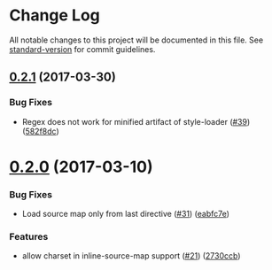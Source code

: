 # Change Log

All notable changes to this project will be documented in this file. See [standard-version](https://github.com/conventional-changelog/standard-version) for commit guidelines.

<a name="0.2.1"></a>
## [0.2.1](https://github.com/webpack/source-map-loader/compare/v0.2.0...v0.2.1) (2017-03-30)


### Bug Fixes

* Regex does not work for minified artifact of style-loader ([#39](https://github.com/webpack/source-map-loader/issues/39)) ([582f8dc](https://github.com/webpack/source-map-loader/commit/582f8dc))



<a name="0.2.0"></a>
# [0.2.0](https://github.com/webpack/source-map-loader/compare/v0.1.6...v0.2.0) (2017-03-10)


### Bug Fixes

* Load source map only from last directive ([#31](https://github.com/webpack/source-map-loader/issues/31)) ([eabfc7e](https://github.com/webpack/source-map-loader/commit/eabfc7e))


### Features

* allow charset in inline-source-map support ([#21](https://github.com/webpack/source-map-loader/issues/21)) ([2730ccb](https://github.com/webpack/source-map-loader/commit/2730ccb))
